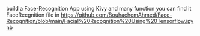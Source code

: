 build a Face-Recognition App using Kivy and many function you can find it FaceRecgnition file in https://github.com/BouhachemAhmed/Face-Recognition/blob/main/Facial%20Recognition%20Using%20Tensorflow.ipynb
